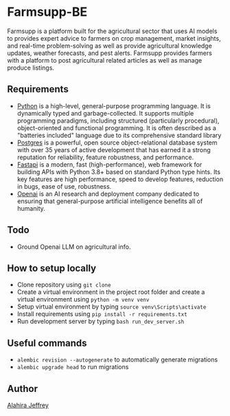 # Farmsupp-BE

Farmsupp is a platform built for the agricultural sector that uses AI models to provides expert advice to farmers on crop management, market insights, and real-time problem-solving as well as provide agricultural knowledge updates, weather forecasts, and pest alerts. Farmsupp provides farmers with a platform to post agricultural related articles as well as manage produce listings.

## Requirements

- [Python](https://www.python.org/) is a high-level, general-purpose programming language. It is dynamically typed and garbage-collected. It supports multiple programming paradigms, including structured (particularly procedural), object-oriented and functional programming. It is often described as a "batteries included" language due to its comprehensive standard library
- [Postgres](https://www.postgresql.org/) is a powerful, open source object-relational database system with over 35 years of active development that has earned it a strong reputation for reliability, feature robustness, and performance.
- [Fastapi](https://fastapi.tiangolo.com/) is a modern, fast (high-performance), web framework for building APIs with Python 3.8+ based on standard Python type hints. Its key features are high performance, speed to develop features, reduction in bugs, ease of use, robustness.
- [Openai](https://openai.com/) is an AI research and deployment company dedicated to ensuring that general-purpose artificial intelligence benefits all of humanity.

## Todo

- Ground Openai LLM on agricultural info.

## How to setup locally

- Clone repository using `git clone `
- Create a virtual environment in the project root folder and create a virtual environment using `python -m venv venv`
- Setup virtual environment by typing `source venv\Scripts\activate`
- Install requirements using `pip install -r requirements.txt`
- Run development server by typing `bash run_dev_server.sh`

## Useful commands

- `alembic revision --autogenerate` to automatically generate migrations
- `alembic upgrade head` to run migrations

## Author

[Alahira Jeffrey](https://github.com/alahirajeffrey)
